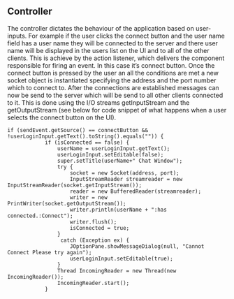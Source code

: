 ## Controller
The controller dictates the behaviour of the application based on user-inputs. For example if the user clicks the connect button and the user name field has a user name they will be connected to the server and there user name will be displayed in the users list on the UI and to all of the other clients. This is achieve by the action listener, which delivers the component responsible for firing an event. In this case it’s connect button. Once the connect button is pressed by the user an all the conditions are met a new socket object is instantiated specifying the address and the port number which to connect to. After the connections are established messages can now be send to the server which will be send to all other clients connected to it. This is done using the I/O streams getInputStream and the getOutputStream (see below for code snippet of what happens when a user selects the connect button on the UI).

```
if (sendEvent.getSource() == connectButton && !userLoginInput.getText().toString().equals("")) {
            if (isConnected == false) {
                userName = userLoginInput.getText();
                userLoginInput.setEditable(false);
                super.setTitle(userName+" Chat Window");
                try {
                    socket = new Socket(address, port);
                    InputStreamReader streamreader = new InputStreamReader(socket.getInputStream());
                    reader = new BufferedReader(streamreader);
                    writer = new PrintWriter(socket.getOutputStream());
                    writer.println(userName + ":has connected.:Connect");
                    writer.flush();
                    isConnected = true;
                }
                 catch (Exception ex) {
                    JOptionPane.showMessageDialog(null, "Cannot Connect Please try again");
                    userLoginInput.setEditable(true);
                }
                Thread IncomingReader = new Thread(new IncomingReader());
                IncomingReader.start();
            }
```   

